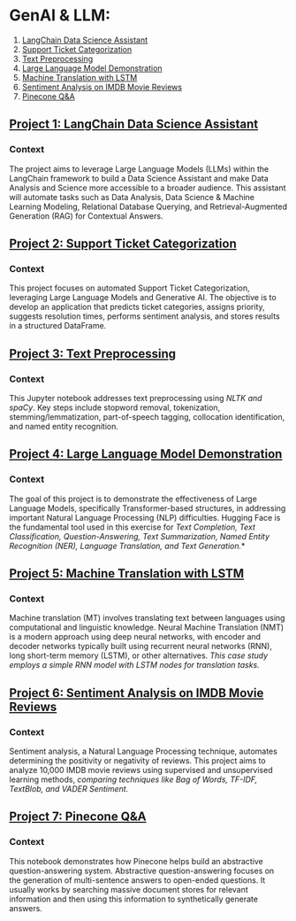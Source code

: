 # GenAI & LLM: 
1. [LangChain Data Science Assistant]()
2. [Support Ticket Categorization](https://github.com/wissaljawad/Projects/tree/main/NLP%26LLM_Projects#project-2-support-ticket-categorization)
3. [Text Preprocessing](https://github.com/wissaljawad/Projects/tree/main/NLP%26LLM_Projects#project-3-text-preprocessing)
4. [Large Language Model Demonstration](https://github.com/wissaljawad/Projects/tree/main/NLP%26LLM_Projects#project-4-large-language-model-demonstration)
5. [Machine Translation with LSTM](https://github.com/wissaljawad/Projects/tree/main/NLP%26LLM_Projects#project-5-machine-translation-with-lstm)
6. [Sentiment Analysis on IMDB Movie Reviews](https://github.com/wissaljawad/Projects/tree/main/NLP%26LLM_Projects#project-6-sentiment-analysis-on-imdb-movie-reviews)
7. [Pinecone Q&A](https://github.com/wissaljawad/Projects/tree/main/NLP%26LLM_Projects#project-7-pinecone-qa)
   
## [Project 1: LangChain Data Science Assistant]()
### Context
The project aims to leverage Large Language Models (LLMs) within the LangChain framework to build a Data Science Assistant and make Data Analysis and Science more accessible to a broader audience. This assistant will automate tasks such as Data Analysis, Data Science & Machine Learning Modeling, Relational Database Querying, and Retrieval-Augmented Generation (RAG) for Contextual Answers. 

## [Project 2: Support Ticket Categorization](https://github.com/wissaljawad/Projects/blob/main/NLP%26LLM_Projects/Ticketing_%20Automation.ipynb)
### Context
This project focuses on automated Support Ticket Categorization, leveraging Large Language Models and Generative AI. The objective is to develop an application that predicts ticket categories, assigns priority, suggests resolution times, performs sentiment analysis, and stores results in a structured DataFrame.

## [Project 3: Text Preprocessing](https://github.com/wissaljawad/Projects/blob/main/NLP%26LLM_Projects/TextPreprocessing.ipynb)
### Context
This Jupyter notebook addresses text preprocessing using *NLTK and spaCy*. Key steps include stopword removal, tokenization, stemming/lemmatization, part-of-speech tagging, collocation identification, and named entity recognition.

## [Project 4: Large Language Model Demonstration](https://github.com/wissaljawad/Projects/blob/main/NLP%26LLM_Projects/LLM_Demo.ipynb)
### Context
The goal of this project is to demonstrate the effectiveness of Large Language Models, specifically Transformer-based structures, in addressing important Natural Language Processing (NLP) difficulties. Hugging Face is the fundamental tool used in this exercise for *Text Completion, Text Classification, Question-Answering, Text Summarization, Named Entity Recognition (NER), Language Translation, and Text Generation.**

## [Project 5: Machine Translation with LSTM](https://github.com/wissaljawad/Projects/blob/main/NLP%26LLM_Projects/Language_Translation_LSTM.ipynb)
### Context
Machine translation (MT) involves translating text between languages using computational and linguistic knowledge. Neural Machine Translation (NMT) is a modern approach using deep neural networks, with encoder and decoder networks typically built using recurrent neural networks (RNN), long short-term memory (LSTM), or other alternatives. *This case study employs a simple RNN model with LSTM nodes for translation tasks.*

## [Project 6: Sentiment Analysis on IMDB Movie Reviews](https://github.com/wissaljawad/Projects/blob/main/NLP%26LLM_Projects/Movie_Reviews_Sentiment_Analysis.ipynb)
### Context
Sentiment analysis, a Natural Language Processing technique, automates determining the positivity or negativity of reviews. This project aims to analyze 10,000 IMDB movie reviews using supervised and unsupervised learning methods, *comparing techniques like Bag of Words, TF-IDF, TextBlob, and VADER Sentiment.*

## [Project 7: Pinecone Q&A](https://github.com/wissaljawad/Projects/blob/main/NLP&LLM_Projects/PineconeQ&A.ipynb)
### Context
This notebook demonstrates how Pinecone helps build an abstractive question-answering system. Abstractive question-answering focuses on the generation of multi-sentence answers to open-ended questions. It usually works by searching massive document stores for relevant information and then using this information to synthetically generate answers. 

